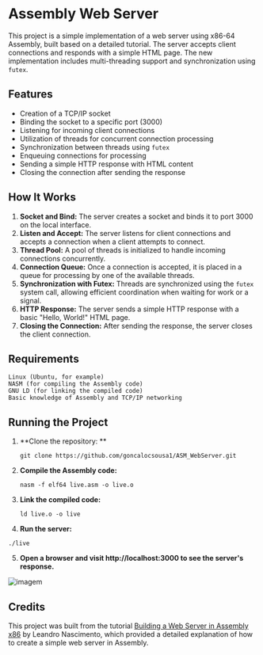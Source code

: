 # Assembly Web Server

This project is a simple implementation of a web server using x86-64 Assembly, built based on a detailed tutorial. The server accepts client connections and responds with a simple HTML page. The new implementation includes multi-threading support and synchronization using `futex`.

## Features

- Creation of a TCP/IP socket
- Binding the socket to a specific port (3000)
- Listening for incoming client connections
- Utilization of threads for concurrent connection processing
- Synchronization between threads using `futex`
- Enqueuing connections for processing
- Sending a simple HTTP response with HTML content
- Closing the connection after sending the response

## How It Works

1. **Socket and Bind:** The server creates a socket and binds it to port 3000 on the local interface.
2. **Listen and Accept:** The server listens for client connections and accepts a connection when a client attempts to connect.
3. **Thread Pool:** A pool of threads is initialized to handle incoming connections concurrently.
4. **Connection Queue:** Once a connection is accepted, it is placed in a queue for processing by one of the available threads.
5. **Synchronization with Futex:** Threads are synchronized using the `futex` system call, allowing efficient coordination when waiting for work or a signal.
6. **HTTP Response:** The server sends a simple HTTP response with a basic "Hello, World!" HTML page.
7. **Closing the Connection:** After sending the response, the server closes the client connection.

## Requirements

    Linux (Ubuntu, for example)
    NASM (for compiling the Assembly code)
    GNU LD (for linking the compiled code)
    Basic knowledge of Assembly and TCP/IP networking

## Running the Project
1. **Clone the repository: **
   ```
   git clone https://github.com/goncalocsousa1/ASM_WebServer.git
   ```
2. **Compile the Assembly code:**
   ```
   nasm -f elf64 live.asm -o live.o
   ```
3. **Link the compiled code:**
   ```
   ld live.o -o live
   ```
4. **Run the server:**
  ```
  ./live
  ```
5. **Open a browser and visit http://localhost:3000 to see the server's response.**

![imagem](https://github.com/user-attachments/assets/3dc6e6ee-6d85-4104-9709-79d8e5179f04)

## Credits
This project was built from the tutorial [Building a Web Server in Assembly x86](https://dev.to/leandronsp/construindo-um-web-server-em-assembly-x86-parte-i-introducao-14p5) by Leandro Nascimento, which provided a detailed explanation of how to create a simple web server in Assembly. 
